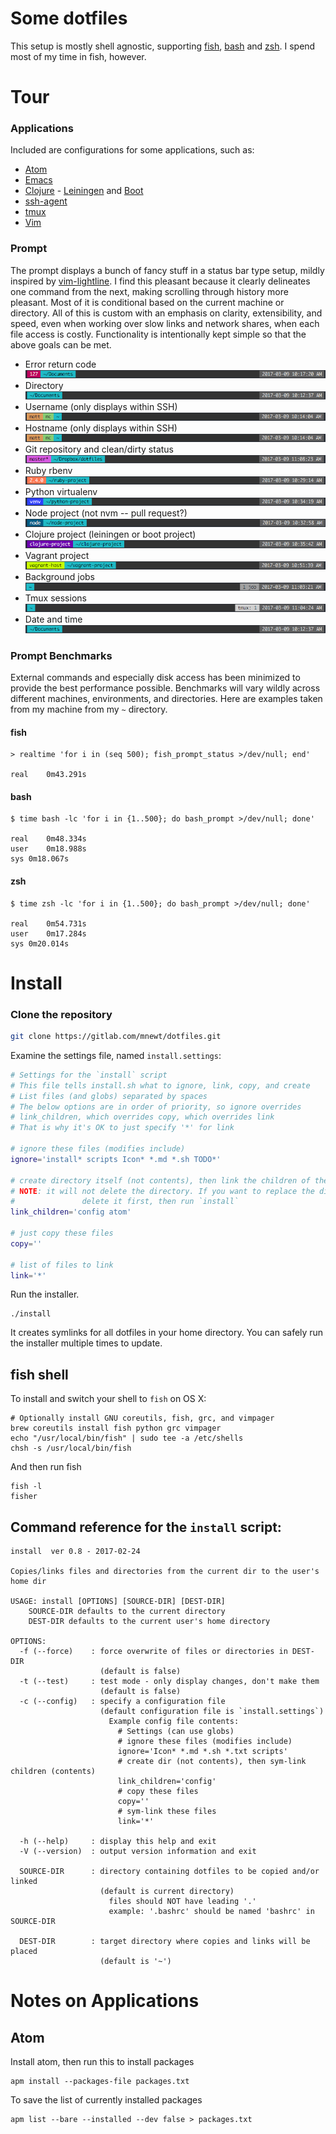 Some dotfiles
=============

This setup is mostly shell agnostic, supporting [fish](http://fishshell.com/), [bash](https://www.gnu.org/software/bash/) and [zsh](http://www.zsh.org/). I spend most of my time in fish, however.

Tour
====

### Applications
Included are configurations for some applications, such as:
- [Atom](https://atom.io/)
- [Emacs](https://www.gnu.org/software/emacs/)
- [Clojure](https://clojure.org/) - [Leiningen](https://leiningen.org/) and [Boot](http://boot-clj.com/)
- [ssh-agent](http://mah.everybody.org/docs/ssh)
- [tmux](https://tmux.github.io/)
- [Vim](https://vim.sourceforge.io/)

### Prompt
The prompt displays a bunch of fancy stuff in a status bar type setup, mildly inspired by [vim-lightline](https://github.com/itchyny/lightline.vim). I find this pleasant because it clearly delineates one command from the next, making scrolling through history more pleasant. Most of it is conditional based on the current machine or directory. All of this is custom with an emphasis on clarity, extensibility, and speed, even when working over slow links and network shares, when each file access is costly. Functionality is intentionally kept simple so that the above goals can be met.
- Error return code<br>
  ![error code](images/error-code.png)
- Directory<br>
  ![directory](images/directory.png)
- Username (only displays within SSH)<br>
  ![username and hostname](images/username-hostname.png)
- Hostname (only displays within SSH)<br>
  ![username and hostname](images/username-hostname.png)
- Git repository and clean/dirty status<br>
  ![git](images/git.png)
- Ruby rbenv<br>
  ![rbenv](images/rbenv.png)
- Python virtualenv<br>
  ![virtualenv](images/virtualenv.png)
- Node project (not nvm -- pull request?)<br>
  ![node](images/node.png)
- Clojure project (leiningen or boot project)<br>
  ![clojure](images/clojure.png)
- Vagrant project<br>
  ![vagrant](images/vagrant.png)
- Background jobs<br>
  ![jobs](images/jobs.png)
- Tmux sessions<br>
  ![tmux](images/tmux.png)
- Date and time<br>
  ![directory](images/directory.png)

### Prompt Benchmarks
External commands and especially disk access has been minimized to provide the best performance possible. Benchmarks will vary wildly across different machines, environments, and directories. Here are examples taken from my machine from my `~` directory.

#### fish
```
> realtime 'for i in (seq 500); fish_prompt_status >/dev/null; end'

real	0m43.291s
```

#### bash
```
$ time bash -lc 'for i in {1..500}; do bash_prompt >/dev/null; done'

real	0m48.334s
user	0m18.988s
sys	0m18.067s
```

#### zsh
```
$ time zsh -lc 'for i in {1..500}; do bash_prompt >/dev/null; done'

real	0m54.731s
user	0m17.284s
sys	0m20.014s
```

Install
=======

### Clone the repository

```bash
git clone https://gitlab.com/mnewt/dotfiles.git
```

Examine the settings file, named `install.settings`:

```bash
# Settings for the `install` script
# This file tells install.sh what to ignore, link, copy, and create
# List files (and globs) separated by spaces
# The below options are in order of priority, so ignore overrides
# link_children, which overrides copy, which overrides link
# That is why it's OK to just specify '*' for link

# ignore these files (modifies include)
ignore='install* scripts Icon* *.md *.sh TODO*'

# create directory itself (not contents), then link the children of the directory
# NOTE: it will not delete the directory. If you want to replace the directory,
#				delete it first, then run `install`
link_children='config atom'

# just copy these files
copy=''

# list of files to link
link='*'

```


Run the installer.

    ./install

It creates symlinks for all dotfiles in your home directory. You can safely run
the installer multiple times to update.


## fish shell

To install and switch your shell to `fish` on OS X:

    # Optionally install GNU coreutils, fish, grc, and vimpager
    brew coreutils install fish python grc vimpager
    echo "/usr/local/bin/fish" | sudo tee -a /etc/shells
    chsh -s /usr/local/bin/fish

And then run fish

    fish -l
    fisher

Command reference for the `install` script:
-----------------------------------

```
install  ver 0.8 - 2017-02-24

Copies/links files and directories from the current dir to the user's home dir

USAGE: install [OPTIONS] [SOURCE-DIR] [DEST-DIR]
    SOURCE-DIR defaults to the current directory
    DEST-DIR defaults to the current user's home directory

OPTIONS:
  -f (--force)    : force overwrite of files or directories in DEST-DIR
                    (default is false)
  -t (--test)     : test mode - only display changes, don't make them
                    (default is false)
  -c (--config)   : specify a configuration file
                    (default configuration file is `install.settings`)
                      Example config file contents:
                        # Settings (can use globs)
                        # ignore these files (modifies include)
                        ignore='Icon* *.md *.sh *.txt scripts'
                        # create dir (not contents), then sym-link children (contents)
                        link_children='config'
                        # copy these files
                        copy=''
                        # sym-link these files
                        link='*'

  -h (--help)     : display this help and exit
  -V (--version)  : output version information and exit

  SOURCE-DIR      : directory containing dotfiles to be copied and/or linked
                    (default is current directory)
                      files should NOT have leading '.'
                      example: '.bashrc' should be named 'bashrc' in SOURCE-DIR

  DEST-DIR        : target directory where copies and links will be placed
                    (default is '~')
```

Notes on Applications
============

## Atom
Install atom, then run this to install packages

    apm install --packages-file packages.txt


To save the list of currently installed packages

    apm list --bare --installed --dev false > packages.txt
